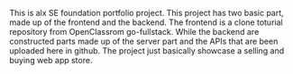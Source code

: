 This is alx SE foundation portfolio project.
This project has two basic part, made up of the frontend and the backend.
The frontend is a clone toturial repository from OpenClassrom go-fullstack.
While the backend are constructed parts made up of the server part and the APIs that are been uploaded here in github.
The project just basically showcase a selling and buying web app store.
